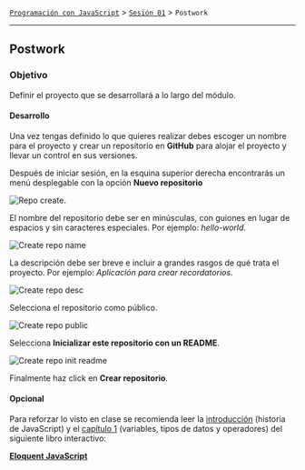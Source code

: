 
[`Programación con JavaScript`](../Readme.md) > [`Sesión 01`](../Readme.md) > `Postwork`

---

## Postwork

### Objetivo

Definir el proyecto que se desarrollará a lo largo del módulo.

#### Desarrollo   

Una vez tengas definido lo que quieres realizar debes escoger un nombre para el proyecto y crear un repositorio en **GitHub** para alojar el proyecto y llevar un control en sus versiones.

Después de iniciar sesión, en la esquina superior derecha encontrarás un menú desplegable con la opción **Nuevo repositorio**

![Repo create](https://help.github.com/assets/images/help/repository/repo-create.png).

El nombre del repositorio debe ser en minúsculas, con guiones en lugar de espacios y sin caracteres especiales. Por ejemplo: *hello-world*.

![Create repo name](https://help.github.com/assets/images/help/repository/create-repository-name.png)

La descripción debe ser breve e incluir a grandes rasgos de qué trata el proyecto. Por ejemplo: *Aplicación para crear recordatorios*.

![Create repo desc](https://help.github.com/assets/images/help/repository/create-repository-desc.png)

Selecciona el repositorio como público.

![Create repo public](https://help.github.com/assets/images/help/repository/create-repository-public-private.png)

Selecciona **Inicializar este repositorio con un README**.

![Create repo init readme](https://help.github.com/assets/images/help/repository/create-repository-init-readme.png)

Finalmente haz click en **Crear repositorio**.

#### Opcional

Para reforzar lo visto en clase se recomienda leer la [introducción](https://eloquentjavascript.net/00_intro.html) (historia de JavaScript) y el [capítulo 1](https://eloquentjavascript.net/01_values.html) (variables, tipos de datos y operadores) del siguiente libro interactivo:

**[Eloquent JavaScript](https://eloquentjavascript.net/)**

